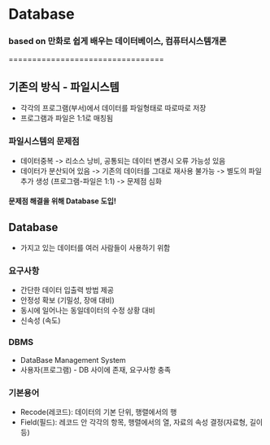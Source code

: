 # Database
### based on 만화로 쉽게 배우는 데이터베이스, 컴퓨터시스템개론
=================================

## 기존의 방식 - 파일시스템
* 각각의 프로그램(부서)에서 데이터를 파일형태로 따로따로 저장
* 프로그램과 파일은 1:1로 매칭됨

### 파일시스템의 문제점
* 데이터중복 -> 리소스 낭비, 공통되는 데이터 변경시 오류 가능성 있음
* 데이터가 분산되어 있음 -> 기존의 데이터를 그대로 재사용 불가능 -> 별도의 파일 추가 생성 (프로그램-파일은 1:1) -> 문제점 심화

#### 문제점 해결을 위해 Database 도입!

## Database
* 가지고 있는 데이터를 여러 사람들이 사용하기 위함

### 요구사항
* 간단한 데이터 입출력 방법 제공
* 안정성 확보 (기밀성, 장애 대비)
* 동시에 일어나는 동일데이터의 수정 상황 대비
* 신속성 (속도)

### DBMS
* DataBase Management System
* 사용자(프로그램) - DB 사이에 존재, 요구사항 충족

### 기본용어
* Recode(레코드): 데이터의 기본 단위, 행렬에서의 행
* Field(필드): 레코드 안 각각의 항목, 행렬에서의 열, 자료의 속성 결정(자료형, 길이 등)
